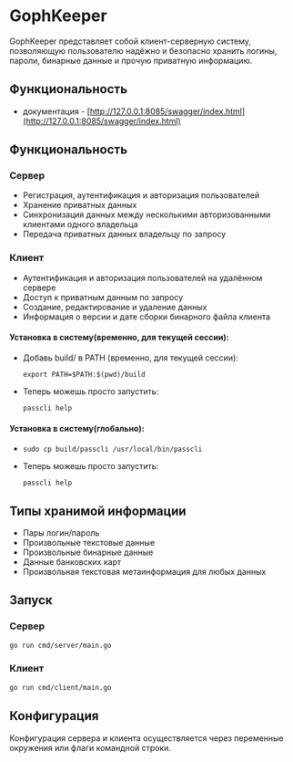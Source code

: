 # GophKeeper

GophKeeper представляет собой клиент-серверную систему, позволяющую пользователю надёжно и безопасно хранить логины, пароли, бинарные данные и прочую приватную информацию.

## Функциональность
- документация - [http://127.0.0.1:8085/swagger/index.html](http://127.0.0.1:8085/swagger/index.html)

## Функциональность

### Сервер
- Регистрация, аутентификация и авторизация пользователей
- Хранение приватных данных
- Синхронизация данных между несколькими авторизованными клиентами одного владельца
- Передача приватных данных владельцу по запросу

### Клиент
- Аутентификация и авторизация пользователей на удалённом сервере
- Доступ к приватным данным по запросу
- Создание, редактирование и удаление данных
- Информация о версии и дате сборки бинарного файла клиента

#### Установка в систему(временно, для текущей сессии):
- Добавь build/ в PATH (временно, для текущей сессии):

  ```export PATH=$PATH:$(pwd)/build```

- Теперь можешь просто запустить:

    ```passcli help```

#### Установка в систему(глобально):

-  ```sudo cp build/passcli /usr/local/bin/passcli```

- Теперь можешь просто запустить:

    ```passcli help```


## Типы хранимой информации
- Пары логин/пароль
- Произвольные текстовые данные
- Произвольные бинарные данные
- Данные банковских карт
- Произвольная текстовая метаинформация для любых данных

## Запуск

### Сервер
```bash
go run cmd/server/main.go
```

### Клиент
```bash
go run cmd/client/main.go
```

## Конфигурация
Конфигурация сервера и клиента осуществляется через переменные окружения или флаги командной строки.
